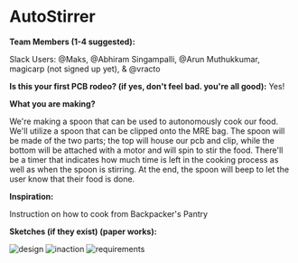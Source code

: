 # **AutoStirrer**

**Team Members (1-4 suggested):**

Slack Users: @Maks, @Abhiram Singampalli, @Arun Muthukkumar, magicarp (not signed up yet), & @vracto

**Is this your first PCB rodeo? (if yes, don't feel bad. you're all good):**
Yes!

**What you are making?**

We're making a spoon that can be used to autonomously cook our food. We'll utilize a spoon that can be clipped onto the MRE bag. The spoon will be made of the two parts; the top will house our pcb and clip, while the bottom will be attached with a motor and will spin to stir the food. There'll be a timer that indicates how much time is left in the cooking process as well as when the spoon is stirring. At the end, the spoon will beep to let the user know that their food is done. 

**Inspiration:**

Instruction on how to cook from Backpacker's Pantry

**Sketches (if they exist) (paper works):**

![design](https://github.com/vracton/the-trail-spoon/blob/main/assets/image_2024-04-30_222306039.png?raw=true)
![inaction](https://github.com/vracton/the-trail-spoon/blob/main/assets/image_2024-04-30_222316025.png?raw=true)
![requirements](https://github.com/vracton/the-trail-spoon/blob/main/assets/image_2024-04-30_222324285.png?raw=true)
